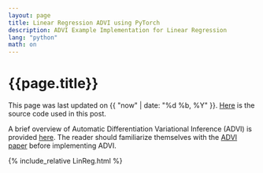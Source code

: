 ```yaml
---
layout: page
title: Linear Regression ADVI using PyTorch
description: ADVI Example Implementation for Linear Regression
lang: "python"
math: on
---
```


# {{page.title}}

This page was last updated on {{ "now" | date: "%d %b, %Y" }}.
[Here][1] is the source code used in this post.

A brief overview of Automatic Differentiation Variational Inference (ADVI) is 
provided [here][2]. The reader should familiarize themselves with the [ADVI
paper][3] before implementing ADVI.

{% include_relative LinReg.html %}

[1]: https://github.com/luiarthur/statorial/tree/master/docs/assets/varinf/python
[2]: https://luiarthur.github.io/statorial/varinf/introvi/
[3]: https://arxiv.org/abs/1603.00788
